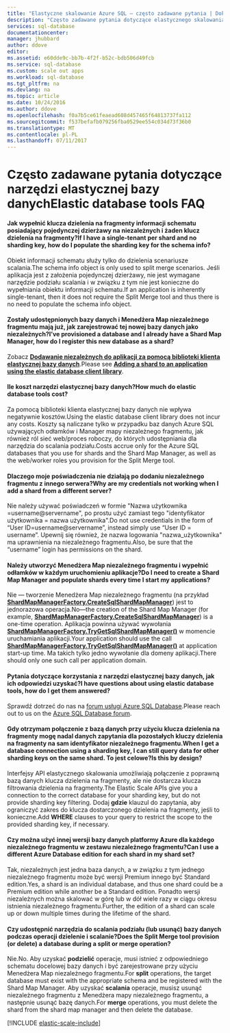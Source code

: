 ```yaml
---
title: "Elastyczne skalowanie Azure SQL — często zadawane pytania | Dokumentacja firmy Microsoft"
description: "Często zadawane pytania dotyczące elastycznego skalowania bazy danych Azure SQL."
services: sql-database
documentationcenter: 
manager: jhubbard
author: ddove
editor: 
ms.assetid: e60dde9c-bb7b-4f2f-b52c-bdb506d49fcb
ms.service: sql-database
ms.custom: scale out apps
ms.workload: sql-database
ms.tgt_pltfrm: na
ms.devlang: na
ms.topic: article
ms.date: 10/24/2016
ms.author: ddove
ms.openlocfilehash: f0a7b5ce61feaead608d457465f64813737fa112
ms.sourcegitcommit: f537befafb079256fba0529ee554c034d73f36b0
ms.translationtype: MT
ms.contentlocale: pl-PL
ms.lasthandoff: 07/11/2017
---
```

# <a name="elastic-database-tools-faq"></a><span data-ttu-id="3e2b3-103">Często zadawane pytania dotyczące narzędzi elastycznej bazy danych</span><span class="sxs-lookup"><span data-stu-id="3e2b3-103">Elastic database tools FAQ</span></span>
#### <a name="if-i-have-a-single-tenant-per-shard-and-no-sharding-key-how-do-i-populate-the-sharding-key-for-the-schema-info"></a><span data-ttu-id="3e2b3-104">Jak wypełnić klucza dzielenia na fragmenty informacji schematu posiadający pojedynczej dzierżawy na niezależnych i żaden klucz dzielenia na fragmenty?</span><span class="sxs-lookup"><span data-stu-id="3e2b3-104">If I have a single-tenant per shard and no sharding key, how do I populate the sharding key for the schema info?</span></span>
<span data-ttu-id="3e2b3-105">Obiekt informacji schematu służy tylko do dzielenia scenariusze scalania.</span><span class="sxs-lookup"><span data-stu-id="3e2b3-105">The schema info object is only used to split merge scenarios.</span></span> <span data-ttu-id="3e2b3-106">Jeśli aplikacja jest z założenia pojedynczej dzierżawy, nie jest wymagane narzędzie podziału scalania i w związku z tym nie jest konieczne do wypełniania obiektu informacji schematu.</span><span class="sxs-lookup"><span data-stu-id="3e2b3-106">If an application is inherently single-tenant, then it does not require the Split Merge tool and thus there is no need to populate the schema info object.</span></span>

#### <a name="ive-provisioned-a-database-and-i-already-have-a-shard-map-manager-how-do-i-register-this-new-database-as-a-shard"></a><span data-ttu-id="3e2b3-107">Zostały udostępnionych bazy danych i Menedżera Map niezależnego fragmentu mają już, jak zarejestrować tej nowej bazy danych jako niezależnych?</span><span class="sxs-lookup"><span data-stu-id="3e2b3-107">I’ve provisioned a database and I already have a Shard Map Manager, how do I register this new database as a shard?</span></span>
<span data-ttu-id="3e2b3-108">Zobacz  **[Dodawanie niezależnych do aplikacji za pomocą biblioteki klienta elastycznej bazy danych](sql-database-elastic-scale-add-a-shard.md)**.</span><span class="sxs-lookup"><span data-stu-id="3e2b3-108">Please see **[Adding a shard to an application using the elastic database client library](sql-database-elastic-scale-add-a-shard.md)**.</span></span> 

#### <a name="how-much-do-elastic-database-tools-cost"></a><span data-ttu-id="3e2b3-109">Ile koszt narzędzi elastycznej bazy danych?</span><span class="sxs-lookup"><span data-stu-id="3e2b3-109">How much do elastic database tools cost?</span></span>
<span data-ttu-id="3e2b3-110">Za pomocą biblioteki klienta elastycznej bazy danych nie wpływa negatywnie kosztów.</span><span class="sxs-lookup"><span data-stu-id="3e2b3-110">Using the elastic database client library does not incur any costs.</span></span> <span data-ttu-id="3e2b3-111">Koszty są naliczane tylko w przypadku baz danych Azure SQL używających odłamków i Manager mapy niezależnego fragmentu, jak również ról sieć web/proces roboczy, do których udostępniania dla narzędzia do scalania podziału.</span><span class="sxs-lookup"><span data-stu-id="3e2b3-111">Costs accrue only for the Azure SQL databases that you use for shards and the Shard Map Manager, as well as the web/worker roles you provision for the Split Merge tool.</span></span>

#### <a name="why-are-my-credentials-not-working-when-i-add-a-shard-from-a-different-server"></a><span data-ttu-id="3e2b3-112">Dlaczego moje poświadczenia nie działają po dodaniu niezależnego fragmentu z innego serwera?</span><span class="sxs-lookup"><span data-stu-id="3e2b3-112">Why are my credentials not working when I add a shard from a different server?</span></span>
<span data-ttu-id="3e2b3-113">Nie należy używać poświadczeń w formie "Nazwa użytkownika =username@servername", po prostu użyć zamiast tego "identyfikator użytkownika = nazwa użytkownika".</span><span class="sxs-lookup"><span data-stu-id="3e2b3-113">Do not use credentials in the form of “User ID=username@servername”, instead simply use “User ID = username”.</span></span>  <span data-ttu-id="3e2b3-114">Upewnij się również, że nazwa logowania "nazwa_użytkownika" ma uprawnienia na niezależnego fragmentu.</span><span class="sxs-lookup"><span data-stu-id="3e2b3-114">Also, be sure that the “username” login has permissions on the shard.</span></span>

#### <a name="do-i-need-to-create-a-shard-map-manager-and-populate-shards-every-time-i-start-my-applications"></a><span data-ttu-id="3e2b3-115">Należy utworzyć Menedżera Map niezależnego fragmentu i wypełnić odłamków w każdym uruchomieniu aplikacje?</span><span class="sxs-lookup"><span data-stu-id="3e2b3-115">Do I need to create a Shard Map Manager and populate shards every time I start my applications?</span></span>
<span data-ttu-id="3e2b3-116">Nie — tworzenie Menedżera Map niezależnego fragmentu (na przykład  **[ShardMapManagerFactory.CreateSqlShardMapManager](http://msdn.microsoft.com/library/azure/microsoft.azure.sqldatabase.elasticscale.shardmanagement.shardmapmanagerfactory.createsqlshardmapmanager.aspx)**) jest to jednorazowa operacja.</span><span class="sxs-lookup"><span data-stu-id="3e2b3-116">No—the creation of the Shard Map Manager (for example, **[ShardMapManagerFactory.CreateSqlShardMapManager](http://msdn.microsoft.com/library/azure/microsoft.azure.sqldatabase.elasticscale.shardmanagement.shardmapmanagerfactory.createsqlshardmapmanager.aspx)**) is a one-time operation.</span></span>  <span data-ttu-id="3e2b3-117">Aplikacja powinna używać wywołania  **[ShardMapManagerFactory.TryGetSqlShardMapManager()](http://msdn.microsoft.com/library/azure/microsoft.azure.sqldatabase.elasticscale.shardmanagement.shardmapmanagerfactory.trygetsqlshardmapmanager.aspx)**  w momencie uruchamiania aplikacji.</span><span class="sxs-lookup"><span data-stu-id="3e2b3-117">Your application should use the call **[ShardMapManagerFactory.TryGetSqlShardMapManager()](http://msdn.microsoft.com/library/azure/microsoft.azure.sqldatabase.elasticscale.shardmanagement.shardmapmanagerfactory.trygetsqlshardmapmanager.aspx)** at application start-up time.</span></span>  <span data-ttu-id="3e2b3-118">Ma takich tylko jedno wywołanie dla domeny aplikacji.</span><span class="sxs-lookup"><span data-stu-id="3e2b3-118">There should only one such call per application domain.</span></span>

#### <a name="i-have-questions-about-using-elastic-database-tools-how-do-i-get-them-answered"></a><span data-ttu-id="3e2b3-119">Pytania dotyczące korzystania z narzędzi elastycznej bazy danych, jak ich odpowiedzi uzyskać?</span><span class="sxs-lookup"><span data-stu-id="3e2b3-119">I have questions about using elastic database tools, how do I get them answered?</span></span>
<span data-ttu-id="3e2b3-120">Sprawdź dotrzeć do nas na [forum usługi Azure SQL Database](https://social.msdn.microsoft.com/forums/azure/home?forum=ssdsgetstarted).</span><span class="sxs-lookup"><span data-stu-id="3e2b3-120">Please reach out to us on the [Azure SQL Database forum](https://social.msdn.microsoft.com/forums/azure/home?forum=ssdsgetstarted).</span></span>

#### <a name="when-i-get-a-database-connection-using-a-sharding-key-i-can-still-query-data-for-other-sharding-keys-on-the-same-shard--is-this-by-design"></a><span data-ttu-id="3e2b3-121">Gdy otrzymam połączenie z bazą danych przy użyciu klucza dzielenia na fragmenty mogę nadal danych zapytania dla pozostałych kluczy dzielenia na fragmenty na sam identyfikator niezależnego fragmentu.</span><span class="sxs-lookup"><span data-stu-id="3e2b3-121">When I get a database connection using a sharding key, I can still query data for other sharding keys on the same shard.</span></span>  <span data-ttu-id="3e2b3-122">To jest celowe?</span><span class="sxs-lookup"><span data-stu-id="3e2b3-122">Is this by design?</span></span>
<span data-ttu-id="3e2b3-123">Interfejsy API elastycznego skalowania umożliwiają połączenie z poprawną bazą danych klucza dzielenia na fragmenty, ale nie dostarcza klucza filtrowania dzielenia na fragmenty.</span><span class="sxs-lookup"><span data-stu-id="3e2b3-123">The Elastic Scale APIs give you a connection to the correct database for your sharding key, but do not provide sharding key filtering.</span></span>  <span data-ttu-id="3e2b3-124">Dodaj **gdzie** klauzul do zapytania, aby ograniczyć zakres do klucza dostarczonego dzielenia na fragmenty, jeśli to konieczne.</span><span class="sxs-lookup"><span data-stu-id="3e2b3-124">Add **WHERE** clauses to your query to restrict the scope to the provided sharding key, if necessary.</span></span>

#### <a name="can-i-use-a-different-azure-database-edition-for-each-shard-in-my-shard-set"></a><span data-ttu-id="3e2b3-125">Czy można użyć innej wersji bazy danych platformy Azure dla każdego niezależnego fragmentu w zestawu niezależnego fragmentu?</span><span class="sxs-lookup"><span data-stu-id="3e2b3-125">Can I use a different Azure Database edition for each shard in my shard set?</span></span>
<span data-ttu-id="3e2b3-126">Tak, niezależnych jest jedna baza danych, a w związku z tym jednego niezależnego fragmentu może być wersji Premium innego być Standard edition.</span><span class="sxs-lookup"><span data-stu-id="3e2b3-126">Yes, a shard is an individual database, and thus one shard could be a Premium edition while another be a Standard edition.</span></span> <span data-ttu-id="3e2b3-127">Ponadto wersji niezależnych można skalować w górę lub w dół wiele razy w ciągu okresu istnienia niezależnego fragmentu.</span><span class="sxs-lookup"><span data-stu-id="3e2b3-127">Further, the edition of a shard can scale up or down multiple times during the lifetime of the shard.</span></span>

#### <a name="does-the-split-merge-tool-provision-or-delete-a-database-during-a-split-or-merge-operation"></a><span data-ttu-id="3e2b3-128">Czy udostępnić narzędzia do scalania podziału (lub usunąć) bazy danych podczas operacji dzielenie i scalanie?</span><span class="sxs-lookup"><span data-stu-id="3e2b3-128">Does the Split Merge tool provision (or delete) a database during a split or merge operation?</span></span>
<span data-ttu-id="3e2b3-129">Nie.</span><span class="sxs-lookup"><span data-stu-id="3e2b3-129">No.</span></span> <span data-ttu-id="3e2b3-130">Aby uzyskać **podzielić** operacje, musi istnieć z odpowiedniego schematu docelowej bazy danych i być zarejestrowane przy użyciu Menedżera Map niezależnego fragmentu.</span><span class="sxs-lookup"><span data-stu-id="3e2b3-130">For **split** operations, the target database must exist with the appropriate schema and be registered with the Shard Map Manager.</span></span>  <span data-ttu-id="3e2b3-131">Aby uzyskać **scalania** operacje, musisz usunąć niezależnego fragmentu z Menedżera mapy niezależnego fragmentu, a następnie usunąć bazę danych.</span><span class="sxs-lookup"><span data-stu-id="3e2b3-131">For **merge** operations, you must delete the shard from the shard map manager and then delete the database.</span></span>

[!INCLUDE [elastic-scale-include](../../includes/elastic-scale-include.md)]

